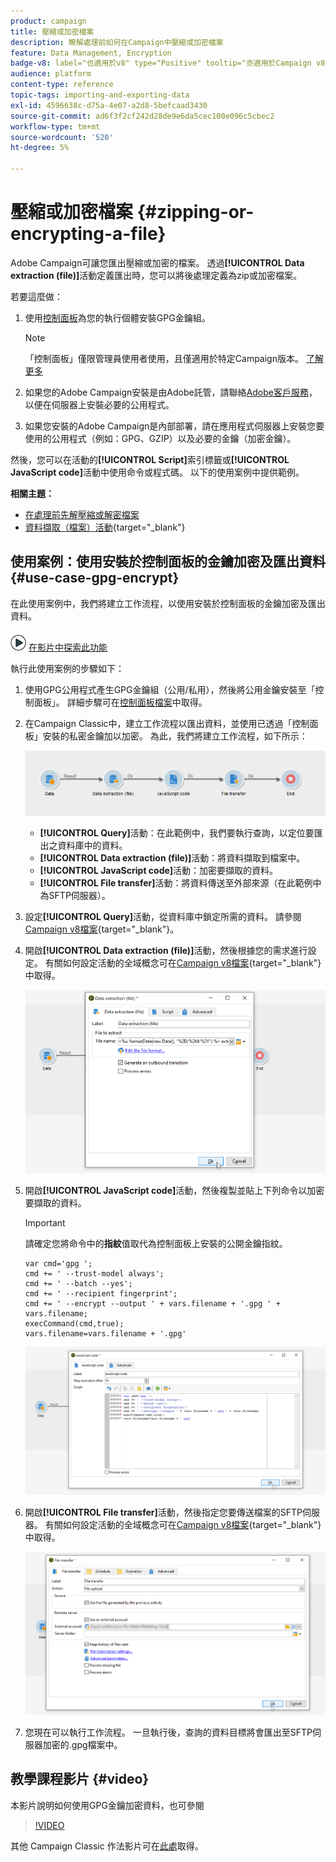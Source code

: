 ```yaml
---
product: campaign
title: 壓縮或加密檔案
description: 瞭解處理前如何在Campaign中壓縮或加密檔案
feature: Data Management, Encryption
badge-v8: label="也適用於v8" type="Positive" tooltip="亦適用於Campaign v8"
audience: platform
content-type: reference
topic-tags: importing-and-exporting-data
exl-id: 4596638c-d75a-4e07-a2d8-5befcaad3430
source-git-commit: ad6f3f2cf242d28de9e6da5cec100e096c5cbec2
workflow-type: tm+mt
source-wordcount: '520'
ht-degree: 5%

---
```


# 壓縮或加密檔案 {#zipping-or-encrypting-a-file}

Adobe Campaign可讓您匯出壓縮或加密的檔案。 透過&#x200B;**[!UICONTROL Data extraction (file)]**&#x200B;活動定義匯出時，您可以將後處理定義為zip或加密檔案。

若要這麼做：

1. 使用[控制面板](https://experienceleague.adobe.com/docs/control-panel/using/instances-settings/gpg-keys-management.html?lang=zh-Hant#encrypting-data)為您的執行個體安裝GPG金鑰組。

   >[!NOTE]
   >
   >「控制面板」僅限管理員使用者使用，且僅適用於特定Campaign版本。 [了解更多](https://experienceleague.adobe.com/docs/control-panel/using/discover-control-panel/key-features.html?lang=zh-Hant)
   >

1. 如果您的Adobe Campaign安裝是由Adobe託管，請聯絡[Adobe客戶服務](https://helpx.adobe.com/tw/enterprise/admin-guide.html/enterprise/using/support-for-experience-cloud.ug.html)，以便在伺服器上安裝必要的公用程式。
1. 如果您安裝的Adobe Campaign是內部部署，請在應用程式伺服器上安裝您要使用的公用程式（例如：GPG、GZIP）以及必要的金鑰（加密金鑰）。

然後，您可以在活動的&#x200B;**[!UICONTROL Script]**&#x200B;索引標籤或&#x200B;**[!UICONTROL JavaScript code]**&#x200B;活動中使用命令或程式碼。 以下的使用案例中提供範例。

**相關主題：**

* [在處理前先解壓縮或解密檔案](../../platform/using/unzip-decrypt.md)
* [資料擷取（檔案）活動](https://experienceleague.adobe.com/docs/campaign/automation/workflows/wf-activities/action-activities/extraction-file.html?lang=zh-Hant){target="_blank"}

## 使用案例：使用安裝於控制面板的金鑰加密及匯出資料 {#use-case-gpg-encrypt}

在此使用案例中，我們將建立工作流程，以使用安裝於控制面板的金鑰加密及匯出資料。

![](assets/do-not-localize/how-to-video.png) [在影片中探索此功能](#video)

執行此使用案例的步驟如下：

1. 使用GPG公用程式產生GPG金鑰組（公用/私用），然後將公用金鑰安裝至「控制面板」。 詳細步驟可在[控制面板檔案](https://experienceleague.adobe.com/docs/control-panel/using/instances-settings/gpg-keys-management.html?lang=zh-Hant#encrypting-data)中取得。

1. 在Campaign Classic中，建立工作流程以匯出資料，並使用已透過「控制面板」安裝的私密金鑰加以加密。 為此，我們將建立工作流程，如下所示：

   ![](assets/gpg-workflow-encrypt.png)

   * **[!UICONTROL Query]**&#x200B;活動：在此範例中，我們要執行查詢，以定位要匯出之資料庫中的資料。
   * **[!UICONTROL Data extraction (file)]**&#x200B;活動：將資料擷取到檔案中。
   * **[!UICONTROL JavaScript code]**&#x200B;活動：加密要擷取的資料。
   * **[!UICONTROL File transfer]**&#x200B;活動：將資料傳送至外部來源（在此範例中為SFTP伺服器）。

1. 設定&#x200B;**[!UICONTROL Query]**&#x200B;活動，從資料庫中鎖定所需的資料。 請參閱[Campaign v8檔案](https://experienceleague.adobe.com/docs/campaign/automation/workflows/wf-activities/targeting-activities/query.html?lang=zh-Hant){target="_blank"}。

1. 開啟&#x200B;**[!UICONTROL Data extraction (file)]**&#x200B;活動，然後根據您的需求進行設定。 有關如何設定活動的全域概念可在[Campaign v8檔案](https://experienceleague.adobe.com/docs/campaign/automation/workflows/wf-activities/action-activities/extraction-file.html?lang=zh-Hant){target="_blank"}中取得。

   ![](assets/gpg-data-extraction.png)

1. 開啟&#x200B;**[!UICONTROL JavaScript code]**&#x200B;活動，然後複製並貼上下列命令以加密要擷取的資料。

   >[!IMPORTANT]
   >
   >請確定您將命令中的&#x200B;**指紋**&#x200B;值取代為控制面板上安裝的公開金鑰指紋。

   ```
   var cmd='gpg ';
   cmd += ' --trust-model always';
   cmd += ' --batch --yes';
   cmd += ' --recipient fingerprint';
   cmd += ' --encrypt --output ' + vars.filename + '.gpg ' + vars.filename;
   execCommand(cmd,true);
   vars.filename=vars.filename + '.gpg'
   ```

   ![](assets/gpg-script.png)

1. 開啟&#x200B;**[!UICONTROL File transfer]**&#x200B;活動，然後指定您要傳送檔案的SFTP伺服器。 有關如何設定活動的全域概念可在[Campaign v8檔案](https://experienceleague.adobe.com/docs/campaign/automation/workflows/wf-activities/event-activities/file-transfer.html?lang=zh-Hant){target="_blank"}中取得。

   ![](assets/gpg-file-transfer.png)

1. 您現在可以執行工作流程。 一旦執行後，查詢的資料目標將會匯出至SFTP伺服器加密的.gpg檔案中。

## 教學課程影片 {#video}

本影片說明如何使用GPG金鑰加密資料，也可參閱

>[!VIDEO](https://video.tv.adobe.com/v/36399?quality=12)

其他 Campaign Classic 作法影片可在[此處](https://experienceleague.adobe.com/docs/campaign-classic-learn/tutorials/overview.html?lang=zh-Hant)取得。
